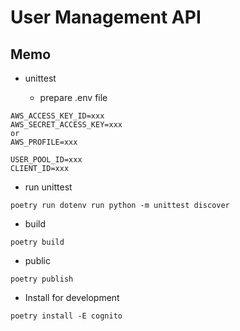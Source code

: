 # User Management API

## Memo

* unittest

  * prepare .env file

```
AWS_ACCESS_KEY_ID=xxx
AWS_SECRET_ACCESS_KEY=xxx
or
AWS_PROFILE=xxx

USER_POOL_ID=xxx
CLIENT_ID=xxx
```

  * run unittest

```
poetry run dotenv run python -m unittest discover
```

* build

```
poetry build
```

* public

```
poetry publish
```

* Install for development

```
poetry install -E cognito
```
